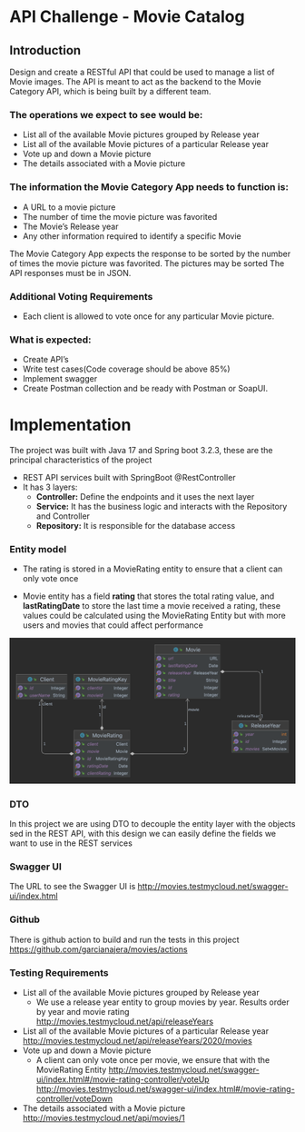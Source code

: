 # API Challenge - Movie Catalog

## Introduction
Design and create a RESTful API that could be used to manage a list of Movie images. The API is meant to act as the backend to the Movie Category API, which is being built by a different team.

### The operations we expect to see would be:

* List all of the available Movie pictures grouped by Release year
* List all of the available Movie pictures of a particular Release year
* Vote up and down a Movie picture
* The details associated with a Movie picture

### The information the Movie Category App needs to function is:
* A URL to a movie picture
* The number of time the movie picture was favorited
* The Movie’s Release year
* Any other information required to identify a specific Movie

The Movie Category App expects the response to be sorted by the number of times the movie picture was favorited. The pictures may be sorted
The API responses must be in JSON.
### Additional Voting Requirements
* Each client is allowed to vote once for any particular Movie picture.

### What is expected:
* Create API’s
* Write test cases(Code coverage should be above 85%)
* Implement swagger
* Create Postman collection and be ready with Postman or SoapUI.

# Implementation

The project was built with Java 17 and Spring boot 3.2.3, these are the principal characteristics of the project
* REST API services built with SpringBoot @RestController
* It has 3 layers: 
  * **Controller:** Define the endpoints and it uses the next layer 
  * **Service:** It has the business logic and interacts with the Repository and Controller
  * **Repository:** It is responsible for the database access

### Entity model 
* The rating is stored in a MovieRating entity to ensure that a client can only vote once
+ Movie entity has a field **rating** that stores the total rating value, and **lastRatingDate** to store the last time a movie received a rating, 
these values could be calculated using the MovieRating Entity but with more users and movies that could affect performance

![entities.png](entities.png)

### DTO
In this project we are using DTO to decouple the entity layer with the objects sed in the REST API, 
with this design we can easily define the fields we want to use in the REST services

### Swagger UI
The URL to see the Swagger UI is
http://movies.testmycloud.net/swagger-ui/index.html

### Github
There is github action to build and run the tests in this project
https://github.com/garcianajera/movies/actions

### Testing Requirements

* List all of the available Movie pictures grouped by Release year
  * We use a release year entity to group movies by year. Results order by year and movie rating
    http://movies.testmycloud.net/api/releaseYears
* List all of the available Movie pictures of a particular Release year
    http://movies.testmycloud.net/api/releaseYears/2020/movies
* Vote up and down a Movie picture
  * A client can only vote once per movie, we ensure that with the MovieRating Entity
    http://movies.testmycloud.net/swagger-ui/index.html#/movie-rating-controller/voteUp
    http://movies.testmycloud.net/swagger-ui/index.html#/movie-rating-controller/voteDown
* The details associated with a Movie picture
http://movies.testmycloud.net/api/movies/1







